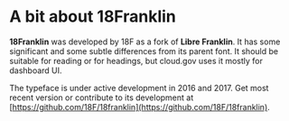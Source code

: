 # A bit about 18Franklin

**18Franklin** was developed by 18F as a fork of **Libre Franklin**. It has some significant and some subtle differences from its parent font. It should be suitable for reading or for headings, but cloud.gov uses it mostly for dashboard UI.

 The typeface is under active development in 2016 and 2017. Get most recent version or contribute to its development at [https://github.com/18F/18franklin](https://github.com/18F/18franklin).
